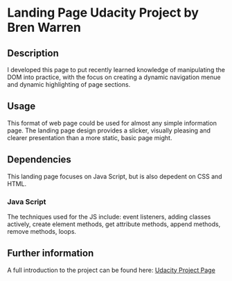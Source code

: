 # Landing Page Udacity Project by Bren Warren

## Description

I developed this page to put recently learned knowledge of manipulating the DOM into practice, with the focus on creating a dynamic navigation menue and dynamic highlighting of page sections. 

## Usage

This format of web page could be used for almost any simple information page. The landing page design provides a slicker, visually pleasing and clearer presentation than a more static, basic page might. 

## Dependencies

This landing page focuses on Java Script, but is also depedent on CSS and HTML. 

### Java Script

The techniques used for the JS include: event listeners, adding classes actively, create element methods, get attribute methods, append methods, remove methods, loops. 

## Further information
A full introduction to the project can be found here: [Udacity Project Page](https://learn.udacity.com/nanodegrees/nd0011/parts/cd0428/lessons/ls1853/concepts/5fa83930-2d88-4fbe-b745-5ebdaecdac09?_gl=1*n05klb*_gcl_au*MTk5NzEyOTgxNy4xNzMxNzkxMjU5*_ga*NTg3ODA4NDE3LjE3MzE3OTEyNTk.*_ga_CF22GKVCFK*MTczOTM4NzQ2MS4yMC4xLjE3MzkzODc0NzguNDMuMC4w&lesson_tab=lesson)



